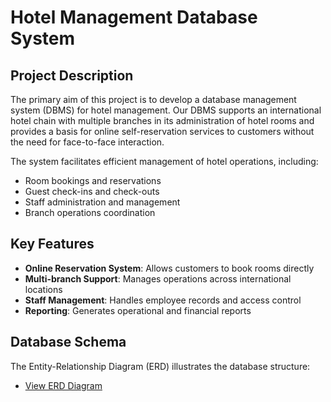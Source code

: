# Hotel Management Database System

## Project Description

The primary aim of this project is to develop a database management system (DBMS) for hotel management. Our DBMS supports an international hotel chain with multiple branches in its administration of hotel rooms and provides a basis for online self-reservation services to customers without the need for face-to-face interaction.

The system facilitates efficient management of hotel operations, including:
- Room bookings and reservations
- Guest check-ins and check-outs
- Staff administration and management
- Branch operations coordination

## Key Features

- **Online Reservation System**: Allows customers to book rooms directly
- **Multi-branch Support**: Manages operations across international locations
- **Staff Management**: Handles employee records and access control
- **Reporting**: Generates operational and financial reports

## Database Schema

The Entity-Relationship Diagram (ERD) illustrates the database structure:
- [View ERD Diagram](https://viewer.diagrams.net/?tags=%7B%7D&lightbox=1&highlight=0000ff&edit=_blank&layers=1&nav=1&title=Hotel%20management.drawio&dark=auto#R%3Cmxfile%3E%3Cdiagram%20name%3D%22Page-1%22%20id%3D%22ad52d381-51e7-2e0d-a935-2d0ddd2fd229%22%3E7V1bl9o2u%2F41s9beF7AsyZLly0wmTds0zan9ku9qlgc8QAOYGJPM9NdvGWxjvxJghCWLrJ2LdrCxgdfPez7dkJeLp9dptJq%2BTcbx%2FAZ746cbcneDMWYBE%2F%2FLjzzvjnAe7g5M0tl4dwjtD3ya%2FRsXB73i6GY2jteNN2ZJMs9mq%2BbBUbJcxqOscSxK0%2BRH822Pybz5qatoEksHPo2iuXz082ycTYujiIX7E7%2FGs8m0%2BGiOg92Jh2j0dZImm2XxectkGe%2FOLKLyNsVvXE%2BjcfKjdoi8uiEv0yTJdn8tnl7G85ysJcV21%2F1y4Gz1ldN4mbW54C4hj6uHzYe75GUW%2Ff7m91e3%2FG5Q%2FIzv0XxTkKL4stlzSZt4OX6Rk1i8Gs2j9Xo2uiG302wxFweQ%2BHP76%2BP8QzzxKn6aZV%2BKM%2Fnf%2F60dv3uqv3guXyyz9Dm%2FxBsij5cHttcNQxKWB%2FYXb181rn4fp7NFnMVpcVAmTUGtdbJJR8XvwiSZrP5mX6cfJ%2BzVb19uv33%2B%2BGFAC%2FBF6SQuLv3y1n8ZPr5%2BHsz%2B88%2BvfwYR%2Fvb67QB7xR3jcQNZBelfx4n4PumzeMOPPZ5ogYRpDUnlsTSeR9nsexOPUQHrSXW76hPeJzPx27D3VEK1ZKWCAynxmvfY%2FfTisjpM4J1YCO4UgjvtiCPdSYAkeq69bZW%2FYX3kK%2BOg%2BUEsaABY%2FLG7ZfmqRtb9oS3I1YBXPmB0FuC37HwM7XvsckKa2CX7A%2Bdgt2Qgb0hbs1ArvCtx7IctAU99p%2FDOaBM7PtaEe%2BA1b0QCM2hngfpzugL70YdWQ%2FufEtyz%2BClrYjyazyZL8fc8fszPfI%2FTbCZ05Yvi8GI2HucX3%2F6YzrL40yraIuyHsAwk%2FjgIzPye8dNRIJUPiAHClU%2B6BjSmABqUf3VM1ah%2BlKiDfz98St69%2F5H4oyRN3tyicPBlwE5LkHSaLB426wMkqlG6A%2FqEgBOIH0j0QZ6CQKFviEDUMQIBAAnVaI9AauOh1NXda6EQYWBBCThcooXqOqjSSF1rIWG%2BOKVdMOK0aZr4dEj1FAz2grBxL%2Bp7wwDc7ICS6UoPYO88wOna%2BcYAgsLQKYAghpsAoTjQBQgKGbwXtw0QFJ7nCJ6USBpGbE2KMc7qUgwNPUSN%2BYEHCELdAhwOMQBJqAk3EuChMKKqf837EhYOWeCH1T%2FLQGS4BRDFM%2FlUvEzSbJpMkmU0f7U%2FCtC4f88fSbIqAPtPnGXPRSQq2mRJE8464m0P4KYKpgE3Bt5jFupJ6F6IydAjwzCUkFICSTsAgUEAglBv6KFWMDw7BuFB67nplikuKK1C7QuoBccPlX595%2FKchE2WyH%2FeUaYQLyTjci%2FpaUPOn2CTC8R56RSdjHMgit0S%2FAFjTfx4uoIfhjpaxvW6wyQ5jUmbjqHP%2BRCYcYQVzFp7uFzxcFkHwYUDRGqj%2F7RcQ8Z8aFRpBdftBihR24i8Y%2FFJryn1KdfUhpRB77GdJuyOa43FKmjQsPK9YW5C2LXyyVWCyw%2BaKoFBcdQaXAR4nr5llUBaBFP1wLUPexXY0rLB97JOEKdp9%2BxSlWfZPfpA9f2WQMVuua3EA0jVFYPiSoDUwDJSW0S1NcUgzHljrYitPrhIWynoGLhwCMAFb9EeXCDjTW2LwRaWsabRRyhAl3%2BZHLRh85HWVRhuAZKUl5Q4CnQBGYIbWQeksTIJ32u6%2FEKRXpagGrIAaGZqUzOXlLo2rMIMV6AbrsNlwKTSzCA%2BYRiroalIF93VnhW4GuQxSNw2gRESmIZl2ijXwmr639f8j6%2F%2FCT%2B%2FXD5Pnvm3bPPjzwHyFGak8p08cAqsIW4qaAb9lLZg5VJtm11vOuzY3zGllg%2FAxy0RxkHsngVcExU%2BiLFAL8U0KpxKvtIghLLLXBHuAaC5JX64l%2Fv7hzKmgceHtJ4H0wQhDYfAobGOw4593D0OqQ9U6c7o080aESmUjW0jVOEzX4Mm5SAuzWA4uT1c9arEO8OqwbA0KOQOu43HOIIERWJRN2EfsGCIawIwaNwXUT7kVrHBTbkEOAyAHEPkEjnGpAyInjOsL8jK7NJpOeYaeoHbSRDWRS9wLrDl2jtuyvoLUV3rCrDiE%2F7rcbAKEd8EK%2B%2B4rukkBqljRaAkzGvl9nKPQxwNdY1BRMsi9VKIWlav3JSjyjEA5WXlQ7iR5strGrTi2xdg0i2fGBEutC0EIhsGdQdFt1DZh50UMO9sGpRyO1M3oPQbIeStXu8whnwaQ275CKhqIaoA5A%2BFANr%2F0wVQVRNaSjVuN4vLO86z7QFEJAc3vESu%2BSGMwXRsGLoDNTz0oLjyh1RbRmHqQ%2FknUDbEXk3%2BYbugw4ZARzhQpd6J%2BvRuhVbbKnNbSCJMRhLd1u1oCqvyOZV3sxyNCzr2YmtWE4Nu5%2Bns1D7dyiVRh%2FREXYfhON4StNgtTcspKD9GmiEYmCCzjtWOfVjNBoFaxBkjgFKNSI0NQLolRWFUl3i6KTUw7sC2%2FxoYKyzVBWRVPKAfjLGBR%2BI2HnUFZECaKV7reDRXPhqgm6Yy51rp2pozI0W5NYI0NrCK3cKqD3SwbvAvIM3EDCbgRqaxasxL9jkElqbpWKaVYaaOaY1csoFVtzpIOOlKrvJ%2BDU9mroGEQ7na8Sy6k5hxyzSkEDK66WJShnF7CgKWRdndV7kw2CJ0QrrVJFlzeFxe0HLStOy0XvTD4MML%2FiVe879vx7e%2F%2FvXXu3eLu7Lr7SRQ3XKqqQ%2BBqhkBYmCkIrKc7ihbngzYjDjsBG76sq0krSuY6Uq4UQSEW8vBFZ1hxq1SUkms%2BeZKSS8SYW65EpQ0E3CkLDc8G45g5AOCdp5pOJpze0mjBFS7SrnmnVBSw7hmkap5pLoVoOlM2fqoWfBisLZArZDweVA1NCKvXm%2BFJIR3mwM%2BraS5W1gDviZFeTmRHtzykn5YQdiyyfLcGVNw7E7%2BtQkGGL5sBpT66bXJH9qbpOYNEQsanMCYIfmq1vBe16i%2FdEQMgHM12PgEljXw8XH05vN08j19msd%2FjcZP777%2B8X5R5UJ7xkenGlP9Qzufh9d2xNOxr10j%2B99rgW9I%2BiZhbUzDguHrQiGeGpMMezF1CHXMJm%2Fgk83zieQb8cdk%2B4eg3L24SXFcfEx1SsbyfD5brWM7xARmUWnM1GmJFbTsYmj5MauxRkthv2T3y2gR90ooAmIsVa7jFKVgWU9nlJIDyo%2Bz1AlSgerbihl7A5WsQOJFNJv3SiVKD3i8vVFJMex9NRWO7v1ys3hQCH6rcgpSi%2FZOLVnqj9I4yuLxfZQ5hSzBkEOFirRKLb9N%2BqtHG860DS3PCoaB2wNOnGJOL9wz0jIE3JW7xttE%2Bx0xx9U%2FoHUrYdt8Uef2%2BFF%2Fr0b4j7GwK7%2BLz06W0jOwbZfDDDtpq%2FbN2eWyQkMSmQ5vFRoJWuT%2BfM97hShcyKSgq6m9Qmqyynnpc5Y1OULW4FAmrTeytnAj0z2%2Fu%2BhNMmj5926lYdmfrFzxHgkVAGsABX0baFiO9kw2sXAnR4Lx%2BrVnIapw7%2F4klq3Z0TQefb2fLe%2FHwgXolVwhxJbfO7lk%2F3tHrmSTuUcv3LsjrhhqmSVZNBe8uO6XFUNYaRT2TStflls7ozheS5SyubOBAfOiqjc9sbABlqV2Rigqp42nSRbP%2B1aFSArt%2BH3rQiqL9zRJFi7EwRAGXhZCvVNLlu5bamXPq34FOyKgaxEFfUsrKrvwq3Q2iu9XwiZdbr9ArxRDMHTYu6lVjtKp2w6RoMEse%2B5ZbIG5xP2rQkVJ5VuJRs775XDybe9%2BOZMR%2BGuuOCXS2g64ocBvQhBzlS6gMq18UznJAEu0usKIG%2FJhsrcMGfeFQUWn2xWG3BCD6kUhM63StTSmjsXc9layY9E2JPkYvXv6XPZcey9HQIy4pqkV4512KFtEy2jSf3gSwXZ2pR1IbGoWxfDJ99HzIlbEJvtOfNG2bGgs8dVq5rCFitoDwyj29eDq6vCDz6S7NufuU7vqbD3stZdqt9uP%2FgeFerAI13DbgWJU8et4GadR1nOgjYOqdV8hqqwG2lA5dv%2BYUbHayS4XzYoAGL%2BVldFjYZqsL0sCik%2BYJv1qS2jVst7DTNX%2BnHoGIY2W62hUpY57JFgIKhoYZcPeE6DV0pgazaJF78lPOPQ78JyglSJCDkoTeqQZBwlj1rtfVC2Kca9aVDIsuAsAU9QYyVSyaMGCESun1j8ffC6m7U0K94Zpzwc4dSPjba6yFfU5nfVtbfqhP2xGEwhTxAaDocI3hqZ%2Fh9yiSoI%2FxqmglfdX0ivBGND1vkK2hArRQjsIJBzbkF4j1S9xPH6IRl8lOq2n0Sr%2FcxdXXQjAz%2FKgad59P042D9u3odNUlKKwXeAQxBx8VUzLVBOceoKCQmDvPJv1Klo2CMu%2BbZL8xEOSjuN08JBkWbK4IS%2FEm9DqSfx3LI7E4%2F0bS7%2FosXhSTbdpd%2F9LPScTT4kA8FOi1q2qB9WFblUvpJIeVEVWYcOtkuW65%2FYxafWlRetNvWVYDqc5ZO1K0wZsWm8HtjLL9BKkWk56pRNcClKlBfqjk%2BxxOuIUQExV0cbeaKWYevJLkozv3%2BUqRKKV7RQAhqMzPKxquVPK%2BcpW7JxmRJZbUiByq4JdDEPCtY02q3KPLlB3UwsA4UYV5aaWySUrAQfCaRhGO2wGt9V0kgXbjifHcRbN5rK7a5Vc0IDl1GYrsdqBkz04R7QmAvUYzOY0DTWtzpvMecassHyrD7%2BpT0niu13H3U9JUv%2Bywo1xZeQXcFp83TnVkiBvGXc7POyr61GJvuxA%2FrYczTfjnkNz8BEQhQpURpqCIVyk2l1QRKbVMf4zPeW0HsQ%2BNUe3FWteNCCynKDhCguT5lIu%2FVmmGK5EBd%2FF9Nxwc%2BOYzwFQDay7gfSXrVNohcfLioJKC98RQHKwWpd4oR4g4Y4jKQhserFgm2SeFiDZbuFLbfRoqLVYo2bVoObsx06henpXoVuDTBHBfFjWkpTgCag45O%2BXVDI9UCIUgCWIlrfHtJpjo6ObEZfEXXg2hoyq7aN9LqdrJz23QApLZKSJzK0hGUBBaXkKedixoNyPDGccSDWbS93aI8utmeECD6DBSndTlrhTc1A%2BYnaFXWhqIzkLAbIws2nalbW2jiAGznVhMLKjW%2B5NLa%2BrCk0pRy3HlZOmDhQo63bCfAugsbYyzK0lQxwMj2dcd1Fq2YkN0%2FKWECnsRQmSV9jeLNkYRDFI2FQPpJqw2Fi8AGsGDELaVCqUG4oXHE2b1ln9aE7aEVZHMHSsawfDWaXUXK%2FRgfoRY1u68VmAPB4qCBBYoxecWJnSKUoV%2BuhYvaMjGCXlJVWxErhFe4yCG7VcitIdRo1JTRJwGNQKjVk7x0oErwxbPsMAElgPWxR0wFHL8VLkGwuYBvud2xdZ0od2JQspiGxKQdRWV7sFVcqa4QBtP5H6zSCqfajKqno3yiAaj9N43W%2F5CgowGP2g6gRTzTHoolfjQM2nqiivE972EQV6w7uQt9s76xdwcImgkyyMqFtMjAJOQDOQtHm3fYCQM3gvy8FnRE1FnwMMcmr0%2FOiz0XzIxcB0zBGEMxGQrnpBMA5pOQyJShOuXuyXF5GmPU%2F%2Fgyu3VT0qSPGEDfYSKMoiex%2BSCGdJKObBhwrta5BKcrXtOkvjuOfCUY7oKTpV8wnsjFWWzbrf8m7SxySVKGWzyC%2BEy29K2FuY9qJG1Jmbo89Zx1srHCjioMH5cdB68GuXm6sHFtgJ9XleYOFkcqTMerqiKH0kiAzK%2FvxwyELqVf8090SjQILqpZW8Bz5IKnwtPrirpb0HcH9ejPac0nKNFGET11h7PsPJRGA54fT6oA4ir%2BQCVwU370QAi3QFbAbM2NJWMLqNOpC9oNt4niwnufrL%2Bh2mIMwXUJDCVKv9VAqQmmszRIoqd3dJRshWPvRNs0DR%2B%2BvEXHMMpqX6jFidB3SAXA6vZCAMUMx3gmKHArN9z5aFg%2FN9LJvwtmmlyuXt%2BqHFJ0TizGgapetC35dTSTbZ44DLQ0qmQo%2FOn%2B%2FTvvcaIQKcSj90Apcdt0TVmgFoM7s%2FzG33y5oBOGkGLr0y19VBbssVw1AYgsOQ7uv5OQCNOMv3Z3ULYAlsZmFcarszHUxUTnvvBHo8BAPiQn5hH4qV1EupVZ2BYnhYk56POOimBJ59xBlL5IcIA8T515DsC9yqjkU%2BtHbLeKIG3Jr1scRyhT8q4W4isQylm1Y9Ug1qUK92WDLiCrKIR4dlb1zlStHK9TwfX6CUoRdxJs906QhiyIc1b6TbCn9XYIF9qOLYBSrOy2cXHDLdhAQaIna4U9M0WkI5xOHKYkAwqKX1xg5zblEou0Wfk%2FRrvyM1UACmcPk8UMQbVSlcYwk37Mk21avFap48x%2FH93YGZSdZXs4UgJkSRciCc3RF6ysUUnYhv7DXEd%2B56%2F5ziO0SgcBNRGCNuLb3DMpdUSSEC72VYRGPFYg1pQuBm7eaAQMRBZJ%2BGyuFkVstwsGLzRprMe9Z3HPjVjPQ%2Fxg0r9m10JI2uyl856TNXkHJGBgLdxugFMpA3p4tQH1uXgarJ5Z3g8MoC0i2Q6Fb0Rhg0AImBNhKFWUkAEu1rY8WSmEQAIhpl92vx4T0XKYZgGgZjLmgROXW33qzi9PtsnfS%2BR1MGKHKBZMYycNeZBqkw5IxYowdRc75Y86GTYV3BItlhX0fzKH2%2Br%2B%2Bki0aj%2FqdDS3PcVRN8VaVCxtaqYCQ7FEgikvNjL%2BDcbT9QxUOszr3AivUL17hUHcPxZ4oaD8uElS3qn4GwpGTF%2FggrG4hXKAukND9RDOG3S9jySV85YmG7lQOElXX%2FFSKWQ0mgWB1kma74Z6SrasmLKbpikkxWf7Ov048T9uq3L7ffPn%2F8MJCpKhFVc3L2vjqn8IzopTFJC54R8ouYSL3b5djMd0c8KAryu9q9LhTkP6uFft37Tko8nje186z1HXX8nOgqPNB6750AcMe4u4KxLj70cnT77v1Duyws4U72jK5Qu8AxTjatISVVZbfoGqnq8SGIavqKKIlVwsox4CskLAqlIQBU1a9hlbJyqPgKKUtBJ7a6iskqXRUrZa%2BQsLA8jPj2IiQfR28%2BTyff06d5%2FNdo%2FPTu6x%2FvFwNj9am6m29sGOll6eDVtaQHYbOYyodWTvtdIrCgExr83dlLStzJdrob01LgPguFojY1LUVJJ2MlP%2Fk4ioZ%2Fzdhl7TB1xh0eL%2FdpxbrHYHOacd2qu0AIyn04ILo148KEGzbnYCufQMe1P0r0%2BIaqxY4ObnIEKiFYJE5092KGACgE2hCGgfJTLB%2Fg0tPo2V4zNkObE1iQji6rRLGiD9rO3a56IBzhcoxggXF4QcUKC4blatDSnON4iPz9SC7wBQ2zvuwD78pXZKjaLFVBcNUQlm07Y4VlSjopfNpuuPkc3%2Bsgaa%2BOqRAvv5BctX%2F%2BHFfabEWlzGB1qxodsm9%2B%2BTwaSb92wFkoAHE4phgXhTzFg%2B%2BiCExNuwOdlPHm22y1iHuumkM%2B7HMOsdVBM2qaGSvrD9wIBh1FiisyzPeB3MH4kokeMK1rbMSCmrjG1hK5gajW27PV1HGripqTpvasGu%2FPhV2Am4M9EAEjQkyjTnaSRmkcZfH4PupX8AeAHxEK%2Bxb6xlobfgYOLR%2BFIxwa%2BoBDseYqcU4AhyK7pq2ienSdRdmm3%2BU3HDiIlcnaG3eWzGiAO4VMbpbXsQvL64jHaqy7XeLumwnjHqunO83Sbm3MhiU32ixNwCwbFNqN%2BWDZW92Fau%2BX0aLfbn4MYm0oaMnXcPRUd3zdRusKgH4qXiZpNk0myTKav9ofBcy9f88fSbIqqPdPnGXPn2b%2F5jeJNlnSkrYnvSasWKapfmNbG7c1H11GeNnH%2FRhPZmshgS4YHNR52oFAqaAIDlhNQys2Hv%2BdTzl5scmm4mfORlHekihR0DbdYFUD5i2DKrD6obv6GtnSqcbD6IpEKYb3mCyzUlT4HclMQEhFn4HdiF7pnLriqFgITeG2bgpxy02Rmgl0U9hVuKpEoWc3kEBk83sVrdc%2FknR8P43W0w5ZuAOWhd4LUw5Qs8u0rpUXemHdScl9FGzGR7mQobFTDI1AObC07LV13OFAdZ0tfparDit%2Bnkfr7H6zGudhQrf4GoGaROSptxIECgAQJs3P7Y65jdUmajI3tpEvas%2FDbnVaVQ2w%2B0CD%2FmhlKA88JN3LNCvLjlyWZKv7dTxKL9lNaYKBMfDmUKjUzESlmY0xr2uZOR74Ne7Nw4c0cFI1O7YBggK2DnV5mkKPj9hlaMVYsni0SWfZ8%2F23TbxWxhf6YeuqxVTVFGXZwLaTvjvVuKzyio%2B3SNvgVLfS64BRqa5TPADapNoOZqtzR5G7g4zqoHc8QCCkRcogfJ15VbXc%2FpFHfRHz%2BnZCWjrMa65iuzX7ljhzhH1hYxhnuqWlA3ArH0u3Ms3CWAIeKqeVr1fRsgHBclvfKJknghdf5KScPET%2FI36E%2BHQP%2FO9%2Ft%2BDw8oj04DFazObPu0sWyTJZ7xi%2BOr%2Fe5qXys97qaXc8bwgZFOz%2FYvs18iGu%2B1O5rBgsknFx3TIphIe8VPAG0y1OxPnpW3HBPD%2Fwans0TcQ7q1clyeiWaOLIXf53LixoTiQqiH%2Fqvah6b8kSWrfB%2B9vsnkx15u3%2BzO7BVGe2HTTi1U4s5IfR9uWOhvnrQojmB5u9NPnJopsmP1mTyfmZLWHz46WQyQ962yO1r7kTv20IUZ2qaLBnYZrzxp4M%2Fp5o3vP%2BeDEBsTyzY%2FvqLKtdVLB%2FdY7UzgkWq45Pat8APqPty%2BpB1Q824VO8T8JZNft%2Fx1AHxv873wAFx1DisOcGKF8OKV%2FhHAA496YK3lsg6%2BDfD5%2BSd%2B9%2FJP4oSZM3tygcfBnIpsg78WuWOz7yPibJQiLyehqt8j93tF4IlTXLCZl3jY2TzcP2bainkClMhuBAhq0yEewzQwSWVe7bOM5my8nPQF7SdiMxTBx0Rt7Da1kOGjQPSTqO08FDkmWC%2FFt7Agk7BHtjcSRXeNCk2HaQNPa6HJXt%2FSYNYLcbogp3RxWrIB24O8pHpBrN9v%2BPqO4IkECZ2DH1lO4S8rh62Hy4S15m0e9vfn91y%2B8UcurXqOedahisHGVeqKKTqYIoJZnk3Jd3fVYIhe1Bio5YU1aIkqo%2Fxbw3wdZgLJm5MXo3hTtSCw%2FsHRHy6v8A%3C%2Fdiagram%3E%3C%2Fmxfile%3E)
